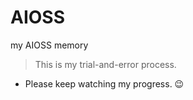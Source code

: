 # AIOSS
my AIOSS memory

> This is my trial-and-error process.
- Please keep watching my progress. 😉

